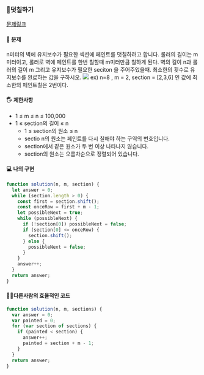 ### 🎨덧칠하기

[문제링크](https://school.programmers.co.kr/learn/courses/30/lessons/161989)

#### 🙏 문제

n미터의 벽에 유지보수가 필요한 섹션에 페인트를 덧칠하려고 합니다.
롤러의 길이는 m미터이고, 롤러로 벽에 페인트를 한번 칠할때 m미터만큼 칠하게 된다.
벽의 길이 n과 롤러의 길이 m 그리고 유지보수가 필요한 seciton 을 주어주었을때.
최소한의 횟수로 유지보수를 완료하는 값을 구하시오.
![](https://grepp-programmers.s3.ap-northeast-2.amazonaws.com/files/production/7e657b3f-1e5b-4724-b053-9548b2cd17ba/img1.png)
ex) n=8 , m = 2, section = [2,3,6] 인 값에 최소한의 페인트칠은 2번이다.

#### 🖐️ 제한사항

- 1 ≤ m ≤ n ≤ 100,000
- 1 ≤ section의 길이 ≤ n
  - 1 ≤ section의 원소 ≤ n
  - sectio n의 원소는 페인트를 다시 칠해야 하는 구역의 번호입니다.
  - section에서 같은 원소가 두 번 이상 나타나지 않습니다.
  - section의 원소는 오름차순으로 정렬되어 있습니다.

#### 💻 나의 구현

```javascript
function solution(n, m, section) {
  let answer = 0;
  while (section.length > 0) {
    const first = section.shift();
    const onceRow = first + m - 1;
    let possibleNext = true;
    while (possibleNext) {
      if (!section[0]) possibleNext = false;
      if (section[0] <= onceRow) {
        section.shift();
      } else {
        possibleNext = false;
      }
    }
    answer++;
  }
  return answer;
}
```

#### 🤦‍♂️다른사람의 효율적인 코드

```javascript
function solution(n, m, sections) {
  var answer = 0;
  var painted = 0;
  for (var section of sections) {
    if (painted < section) {
      answer++;
      painted = section + m - 1;
    }
  }
  return answer;
}
```
